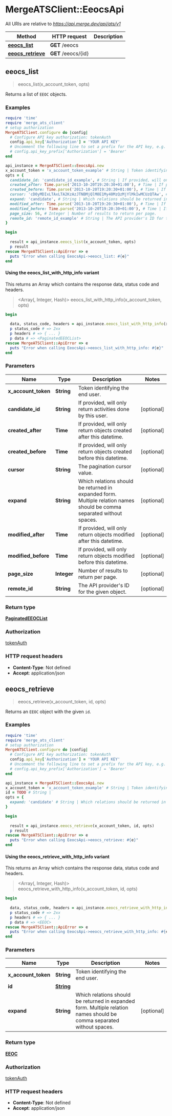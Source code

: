 # MergeATSClient::EeocsApi

All URIs are relative to *https://api.merge.dev/api/ats/v1*

| Method | HTTP request | Description |
| ------ | ------------ | ----------- |
| [**eeocs_list**](EeocsApi.md#eeocs_list) | **GET** /eeocs |  |
| [**eeocs_retrieve**](EeocsApi.md#eeocs_retrieve) | **GET** /eeocs/{id} |  |


## eeocs_list

> <PaginatedEEOCList> eeocs_list(x_account_token, opts)



Returns a list of `EEOC` objects.

### Examples

```ruby
require 'time'
require 'merge_ats_client'
# setup authorization
MergeATSClient.configure do |config|
  # Configure API key authorization: tokenAuth
  config.api_key['Authorization'] = 'YOUR API KEY'
  # Uncomment the following line to set a prefix for the API key, e.g. 'Bearer' (defaults to nil)
  # config.api_key_prefix['Authorization'] = 'Bearer'
end

api_instance = MergeATSClient::EeocsApi.new
x_account_token = 'x_account_token_example' # String | Token identifying the end user.
opts = {
  candidate_id: 'candidate_id_example', # String | If provided, will only return activities done by this user.
  created_after: Time.parse('2013-10-20T19:20:30+01:00'), # Time | If provided, will only return objects created after this datetime.
  created_before: Time.parse('2013-10-20T19:20:30+01:00'), # Time | If provided, will only return objects created before this datetime.
  cursor: 'cD0yMDIxLTAxLTA2KzAzJTNBMjQlM0E1My40MzQzMjYlMkIwMCUzQTAw', # String | The pagination cursor value.
  expand: 'candidate', # String | Which relations should be returned in expanded form. Multiple relation names should be comma separated without spaces.
  modified_after: Time.parse('2013-10-20T19:20:30+01:00'), # Time | If provided, will only return objects modified after this datetime.
  modified_before: Time.parse('2013-10-20T19:20:30+01:00'), # Time | If provided, will only return objects modified before this datetime.
  page_size: 56, # Integer | Number of results to return per page.
  remote_id: 'remote_id_example' # String | The API provider's ID for the given object.
}

begin
  
  result = api_instance.eeocs_list(x_account_token, opts)
  p result
rescue MergeATSClient::ApiError => e
  puts "Error when calling EeocsApi->eeocs_list: #{e}"
end
```

#### Using the eeocs_list_with_http_info variant

This returns an Array which contains the response data, status code and headers.

> <Array(<PaginatedEEOCList>, Integer, Hash)> eeocs_list_with_http_info(x_account_token, opts)

```ruby
begin
  
  data, status_code, headers = api_instance.eeocs_list_with_http_info(x_account_token, opts)
  p status_code # => 2xx
  p headers # => { ... }
  p data # => <PaginatedEEOCList>
rescue MergeATSClient::ApiError => e
  puts "Error when calling EeocsApi->eeocs_list_with_http_info: #{e}"
end
```

### Parameters

| Name | Type | Description | Notes |
| ---- | ---- | ----------- | ----- |
| **x_account_token** | **String** | Token identifying the end user. |  |
| **candidate_id** | **String** | If provided, will only return activities done by this user. | [optional] |
| **created_after** | **Time** | If provided, will only return objects created after this datetime. | [optional] |
| **created_before** | **Time** | If provided, will only return objects created before this datetime. | [optional] |
| **cursor** | **String** | The pagination cursor value. | [optional] |
| **expand** | **String** | Which relations should be returned in expanded form. Multiple relation names should be comma separated without spaces. | [optional] |
| **modified_after** | **Time** | If provided, will only return objects modified after this datetime. | [optional] |
| **modified_before** | **Time** | If provided, will only return objects modified before this datetime. | [optional] |
| **page_size** | **Integer** | Number of results to return per page. | [optional] |
| **remote_id** | **String** | The API provider&#39;s ID for the given object. | [optional] |

### Return type

[**PaginatedEEOCList**](PaginatedEEOCList.md)

### Authorization

[tokenAuth](../README.md#tokenAuth)

### HTTP request headers

- **Content-Type**: Not defined
- **Accept**: application/json


## eeocs_retrieve

> <EEOC> eeocs_retrieve(x_account_token, id, opts)



Returns an `EEOC` object with the given `id`.

### Examples

```ruby
require 'time'
require 'merge_ats_client'
# setup authorization
MergeATSClient.configure do |config|
  # Configure API key authorization: tokenAuth
  config.api_key['Authorization'] = 'YOUR API KEY'
  # Uncomment the following line to set a prefix for the API key, e.g. 'Bearer' (defaults to nil)
  # config.api_key_prefix['Authorization'] = 'Bearer'
end

api_instance = MergeATSClient::EeocsApi.new
x_account_token = 'x_account_token_example' # String | Token identifying the end user.
id = TODO # String | 
opts = {
  expand: 'candidate' # String | Which relations should be returned in expanded form. Multiple relation names should be comma separated without spaces.
}

begin
  
  result = api_instance.eeocs_retrieve(x_account_token, id, opts)
  p result
rescue MergeATSClient::ApiError => e
  puts "Error when calling EeocsApi->eeocs_retrieve: #{e}"
end
```

#### Using the eeocs_retrieve_with_http_info variant

This returns an Array which contains the response data, status code and headers.

> <Array(<EEOC>, Integer, Hash)> eeocs_retrieve_with_http_info(x_account_token, id, opts)

```ruby
begin
  
  data, status_code, headers = api_instance.eeocs_retrieve_with_http_info(x_account_token, id, opts)
  p status_code # => 2xx
  p headers # => { ... }
  p data # => <EEOC>
rescue MergeATSClient::ApiError => e
  puts "Error when calling EeocsApi->eeocs_retrieve_with_http_info: #{e}"
end
```

### Parameters

| Name | Type | Description | Notes |
| ---- | ---- | ----------- | ----- |
| **x_account_token** | **String** | Token identifying the end user. |  |
| **id** | [**String**](.md) |  |  |
| **expand** | **String** | Which relations should be returned in expanded form. Multiple relation names should be comma separated without spaces. | [optional] |

### Return type

[**EEOC**](EEOC.md)

### Authorization

[tokenAuth](../README.md#tokenAuth)

### HTTP request headers

- **Content-Type**: Not defined
- **Accept**: application/json

